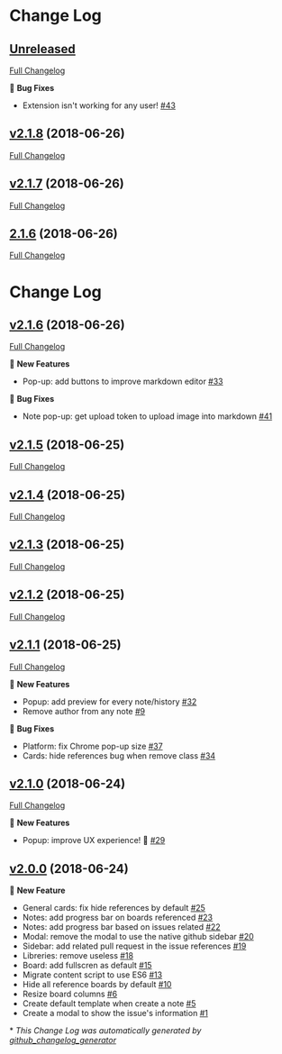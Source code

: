 # Change Log

## [Unreleased](https://github.com/falcucci/github-board-refined/tree/HEAD)

[Full Changelog](https://github.com/falcucci/github-board-refined/compare/v2.1.8...HEAD)

:bug: **Bug Fixes**

- Extension isn't working for any user! [\#43](https://github.com/falcucci/github-board-refined/issues/43)

## [v2.1.8](https://github.com/falcucci/github-board-refined/tree/v2.1.8) (2018-06-26)
[Full Changelog](https://github.com/falcucci/github-board-refined/compare/v2.1.7...v2.1.8)

## [v2.1.7](https://github.com/falcucci/github-board-refined/tree/v2.1.7) (2018-06-26)
[Full Changelog](https://github.com/falcucci/github-board-refined/compare/2.1.6...v2.1.7)

## [2.1.6](https://github.com/falcucci/github-board-refined/tree/2.1.6) (2018-06-26)
[Full Changelog](https://github.com/falcucci/github-board-refined/compare/v2.1.6...2.1.6)

# Change Log

## [v2.1.6](https://github.com/falcucci/github-board-refined/tree/v2.1.6) (2018-06-26)
[Full Changelog](https://github.com/falcucci/github-board-refined/compare/v2.1.5...v2.1.6)

:rocket: **New Features**

- Pop-up: add buttons to improve markdown editor [\#33](https://github.com/falcucci/github-board-refined/issues/33)

:bug: **Bug Fixes**

- Note pop-up: get upload token to upload image into markdown [\#41](https://github.com/falcucci/github-board-refined/issues/41)

## [v2.1.5](https://github.com/falcucci/github-board-refined/tree/v2.1.5) (2018-06-25)
[Full Changelog](https://github.com/falcucci/github-board-refined/compare/v2.1.4...v2.1.5)

## [v2.1.4](https://github.com/falcucci/github-board-refined/tree/v2.1.4) (2018-06-25)
[Full Changelog](https://github.com/falcucci/github-board-refined/compare/v2.1.3...v2.1.4)

## [v2.1.3](https://github.com/falcucci/github-board-refined/tree/v2.1.3) (2018-06-25)
[Full Changelog](https://github.com/falcucci/github-board-refined/compare/v2.1.2...v2.1.3)

## [v2.1.2](https://github.com/falcucci/github-board-refined/tree/v2.1.2) (2018-06-25)
[Full Changelog](https://github.com/falcucci/github-board-refined/compare/v2.1.1...v2.1.2)

## [v2.1.1](https://github.com/falcucci/github-board-refined/tree/v2.1.1) (2018-06-25)
[Full Changelog](https://github.com/falcucci/github-board-refined/compare/v2.1.0...v2.1.1)

:rocket: **New Features**

- Popup: add preview for every note/history [\#32](https://github.com/falcucci/github-board-refined/issues/32)
- Remove author from any note [\#9](https://github.com/falcucci/github-board-refined/issues/9)

:bug: **Bug Fixes**

- Platform: fix Chrome pop-up size [\#37](https://github.com/falcucci/github-board-refined/issues/37)
- Cards: hide references bug when remove class [\#34](https://github.com/falcucci/github-board-refined/issues/34)

## [v2.1.0](https://github.com/falcucci/github-board-refined/tree/v2.1.0) (2018-06-24)
[Full Changelog](https://github.com/falcucci/github-board-refined/compare/v2.0.0...v2.1.0)

:rocket: **New Features**

- Popup: improve UX experience! 🎨 [\#29](https://github.com/falcucci/github-board-refined/issues/29)

## [v2.0.0](https://github.com/falcucci/github-board-refined/tree/v2.0.0) (2018-06-24)
:rocket: **New Feature**

- General cards: fix hide references by default [\#25](https://github.com/falcucci/github-board-refined/issues/25)
- Notes: add progress bar on boards referenced [\#23](https://github.com/falcucci/github-board-refined/issues/23)
- Notes: add progress bar based on issues related [\#22](https://github.com/falcucci/github-board-refined/issues/22)
- Modal: remove the modal to use the native github sidebar [\#20](https://github.com/falcucci/github-board-refined/issues/20)
- Sidebar: add related pull request in the issue references [\#19](https://github.com/falcucci/github-board-refined/issues/19)
- Libreries: remove useless [\#18](https://github.com/falcucci/github-board-refined/issues/18)
- Board: add fullscren as default [\#15](https://github.com/falcucci/github-board-refined/issues/15)
- Migrate content script to use ES6 [\#13](https://github.com/falcucci/github-board-refined/issues/13)
- Hide all reference boards by default [\#10](https://github.com/falcucci/github-board-refined/issues/10)
- Resize board columns  [\#6](https://github.com/falcucci/github-board-refined/issues/6)
- Create default template when create a note [\#5](https://github.com/falcucci/github-board-refined/issues/5)
- Create a modal to show the issue's information [\#1](https://github.com/falcucci/github-board-refined/issues/1)



\* *This Change Log was automatically generated by [github_changelog_generator](https://github.com/skywinder/Github-Changelog-Generator)*